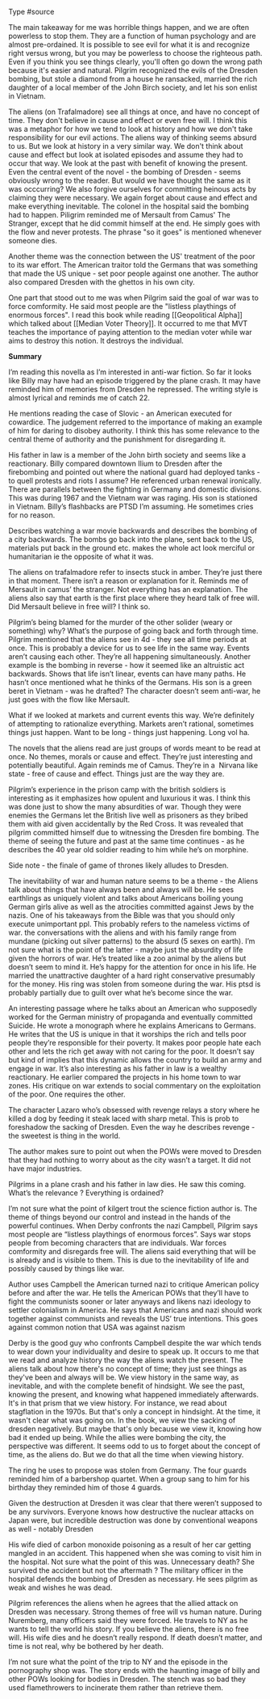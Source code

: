 Type #source 

The main takeaway for me was horrible things happen, and we are often powerless to stop them. They are a function of human psychology and are almost pre-ordained. It is possible to see evil for what it is and recognize right versus wrong, but you may be powerless to choose the righteous path. Even if you think you see things clearly, you'll often go down the wrong path because it's easier and natural. Pilgrim recognized the evils of the Dresden bombing, but stole a diamond from a house he ransacked, married the rich daughter of a local member of the John Birch society, and let his son enlist in Vietnam. 

The aliens (on Trafalmadore) see all things at once, and have no concept of time. They don't believe in cause and effect or even free will. I think this was a metaphor for how we tend to look at history and how we don't take responsibility for our evil actions. The aliens way of thinking seems absurd to us. But we look at history in a very similar way. We don't think about cause and effect but look at isolated episodes and assume they had to occur that way. We look at the past with benefit of knowing the present. Even the central event of the novel - the bombing of Dresden - seems obviously wrong to the reader. But would we have thought the same as it was occcurring? We also forgive ourselves for committing heinous acts by claiming they were necessary. We again forget about cause and effect and make everything inevitable. The colonel in the hospital said the bombing had to happen. Piligrim reminded me of Mersault from Camus' The Stranger, except that he did commit himself at the end. He simply goes with the flow and never protests. The phrase "so it goes" is mentioned whenever someone dies. 

Another theme was the connection between the US' treatment of the poor to its war effort. The American traitor told the Germans that was something that made the US unique - set poor people against one another. The author also compared Dresden with the ghettos in his own city. 

One part that stood out to me was when Pilgrim said the goal of war was to force comformity. He said most people are the "listless playthings of enormous forces". I read this book while reading [[Geopolitical Alpha]] which talked about [[Median Voter Theory]]. It occurred to me that MVT teaches the importance of paying attention to the median voter while war aims to destroy this notion. It destroys the individual.  


**Summary**


I’m reading this novella as I’m interested in anti-war fiction. So far it looks like Billy may have had an episode triggered by the plane crash. It may have reminded him of memories from Dresden he repressed. The writing style is almost lyrical and reminds me of catch 22.

He mentions reading the case of Slovic - an American executed for cowardice. The judgement referred to the importance of making an example of him for daring to disobey authority. I think this has some relevance to the central theme of authority and the punishment for disregarding it. 

His father in law is a member of the John birth society and seems like a reactionary. Billy compared downtown Ilium to Dresden after the firebombing and pointed out where the national guard had deployed tanks - to quell protests and riots I assume? He referenced urban renewal ironically. There are parallels between the fighting in Germany and domestic divisions. This was during 1967 and the Vietnam war was raging. His son is stationed in Vietnam. Billy’s flashbacks are PTSD I’m assuming. He sometimes cries for no reason.

Describes watching a war movie backwards and describes the bombing of a city backwards. The bombs go back into the plane, sent back to the US, materials put back in the ground etc. makes the whole act look merciful or humanitarian ie the opposite of what it was.

The aliens on trafalmadore refer to insects stuck in amber. They’re just there in that moment. There isn’t a reason or explanation for it. Reminds me of Mersault in camus’ the stranger. Not everything has an explanation. The aliens also say that earth is the first place where they heard talk of free will. Did Mersault believe in free will? I think so.  

Pilgrim’s being blamed for the murder of the other solider (weary or something) why? 
What’s the purpose of going back and forth through time. Pilgrim mentioned that the aliens see in 4d - they see all time periods at once. This is probably a device for us to see life in the same way. Events aren’t causing each other. They’re all happening simultaneously. Another example is the bombing in reverse - how it seemed like an altruistic act backwards. Shows that life isn’t linear, events can have many paths. He hasn’t once mentioned what he thinks of the Germans. His son is a green beret in Vietnam - was he drafted? The character doesn’t seem anti-war, he just goes with the flow like Mersault. 

What if we looked at markets and current events this way. We’re definitely of attempting to rationalize everything. Markets aren’t rational, sometimes things just happen. Want to be long - things just happening. Long vol ha.

The novels that the aliens read are just groups of words meant to be read at once. No themes, morals or cause and effect. They’re just interesting and potentially beautiful. Again reminds me of Camus. They’re in a  Nirvana like state - free of cause and effect. Things just are the way they are. 

Pilgrim’s experience in the prison camp with the british soldiers is interesting as it  emphasizes how opulent and luxurious it was. I think this was done just to show the many absurdities of war. Though they were enemies the Germans let the British live well as prisoners as they bribed them with aid given accidentally by the Red Cross. It was revealed that pilgrim committed himself due to witnessing the Dresden fire bombing. The theme of seeing the future and past at the same time continues - as he describes the 40 year old soldier reading to him while he’s on morphine.

Side note - the finale of game of thrones likely alludes to Dresden.

The inevitability of war and human nature seems to be a theme - the Aliens talk about things that have always been and always will be. He sees earthlings as uniquely violent and talks about Americans boiling young German girls alive as well as the atrocities committed against Jews by the nazis. One of his takeaways from the Bible was that you should only execute unimportant ppl. This probably refers to the nameless victims of war. the conversations with the aliens and with his family range from mundane (picking out silver patterns) to the absurd (5 sexes on earth). I’m not sure what is the point of the latter - maybe just the absurdity of life given the horrors of war. He’s treated like a zoo animal by the aliens but doesn’t seem to mind it. He’s happy for the attention for once in his life. He married the unattractive daughter of a hard right conservative presumably for the money. His ring was stolen from someone during the war. His ptsd is probably partially due to guilt over what he’s become since the war.

An interesting passage where he talks about an American who supposedly worked for the German ministry of propaganda and eventually committed Suicide. He wrote a monograph where he explains Americans to Germans. He writes that the US is unique in that it worships the rich and tells poor people they’re responsible for their poverty. It makes poor people hate each other and lets the rich get away with not caring for the poor. It doesn’t say but kind of implies that this dynamic allows the country to build an army and engage in war. It’s also interesting as his father in law is a wealthy reactionary. He earlier compared the projects in his home town to war zones. His critique on war extends to social commentary on the exploitation of the poor. One requires the other.

The character Lazaro who’s obsessed with revenge relays a story where he killed a dog by feeding it steak laced with sharp metal. This is prob to foreshadow the sacking of Dresden. Even the way he describes revenge - the sweetest is thing in the world. 

The author makes sure to point out when the POWs were moved to Dresden that they had nothing to worry about as the city wasn’t a target. It did not have major industries.

Pilgrims in a plane crash and his father in law dies. He saw this coming. What’s the relevance ? Everything is ordained? 

I’m not sure what the point of kilgert trout the science fiction author is. The theme of things beyond our control and instead in the hands of the powerful continues. When Derby confronts the nazi Campbell, Pilgrim says most people are “listless playthings of enormous forces”. Says war stops people from becoming characters that are individuals. War forces comformity and disregards free will. The aliens said everything that will be is already and is visible to them. This is due to the inevitability of life and possibly caused by things like war.

Author uses Campbell the American turned nazi to critique American policy before and after the war. He tells the American POWs that they’ll have to fight the communists sooner or later anyways and likens nazi ideology to settler colonialism in America. He says that Americans and nazi should work together against communists and reveals the US’ true intentions. This goes against common notion that USA was against nazism   

Derby is the good guy who confronts Campbell despite the war which tends to wear down your individuality and desire to speak up. It occurs to me that we read and analyze history the way the aliens watch the present. The aliens talk about how there's no concept of time; they just see things as they've been and always will be. We view history in the same way, as inevitable, and with the complete benefit of hindsight. We see the past, knowing the present, and knowing what happened immediately afterwards. It's in that prism that we view history. For instance, we read about stagflation in the 1970s. But that's only a concept in hindsight. At the time, it wasn't clear what was going on. In the book, we view the sacking of dresden negatively. But maybe that's only because we view it, knowing how bad it ended up being. While the allies were bombing the city, the perspective was different. It seems odd to us to forget about the concept of time, as the aliens do. But we do that all the time when viewing history.

The ring he uses to propose was stolen from Germany. The four guards reminded him of a barbershop quartet. When a group sang to him for his birthday they reminded him of those 4 
guards.

Given the destruction at Dresden it was clear that there weren’t supposed to be any survivors. 
Everyone knows how destructive the nuclear attacks on Japan were, but incredible destruction was done by conventional weapons as well - notably Dresden 

His wife died of carbon monoxide poisoning as a result of her car getting mangled in an accident. This happened when she was coming to visit him in the hospital. Not sure what the point of this was. Unnecessary death? She survived the accident but not the aftermath ? 
The military officer in the hospital defends the bombing of Dresden as necessary. He sees pilgrim as weak and wishes he was dead.

Pilgrim references the aliens when he agrees that the allied attack on Dresden was necessary. 
Strong themes of free will vs human nature. During Nuremberg, many officers said they were forced. He travels to NY as he wants to tell the world his story. If you believe the aliens, there is no free will. His wife dies and he doesn’t really respond. If death doesn’t matter, and time is not real, why be bothered by her death. 

I’m not sure what the point of the trip to NY and the episode in the pornography shop was. The story ends with the haunting image of billy and other POWs looking for bodies in Dresden. The stench was so bad they used flamethrowers to incinerate them rather than retrieve them.